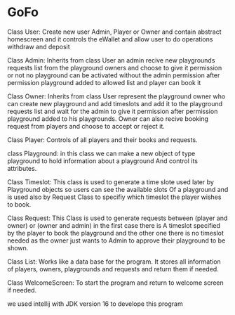 # GoFo
Class User:
	Create new user Admin, Player or Owner and contain abstract homescreen and it controls the eWallet and allow user to
	do operations withdraw and deposit

Class Admin:
	Inherits from class User an admin recive new playgrounds requests list from the playground owners and choose to give
	it permission or not no playground can be activated without the admin permission after permission playground added to
	allowed list and player can book it

Class Owner:
	Inherits from class User represent the playground owner who can create new playground and add timeslots and add it to the
	playground requests list and wait for the admin to give it permission after permission playground added to his playgrounds.
	Owner can also recive booking request from players and choose to accept or reject it.

Class Player:
    	Controls of all players and their books and requests.

class Playground:
    	in this class we can make a new object of type playground to hold information about a playground
    	And control its attributes.

Class Timeslot:
   	This class is used to generate a time slote used later by Playground objects so users can see the available slots
   	Of a playground and is used also by Request Class to specifiy which timeslot the player wishes to book.

Class Request:
    	This Class is used to generate requests between (player and owner) or (owner and admin) in the first case there is
    	A timeslot specified by the player to book the playground and the other one there is no timeslot needed as the owner 
    	just wants to Admin to approve their playground to be shown.

Class List:
    	Works like a data base for the program.
    	It stores all information of players, owners, playgrounds and requests and return them if needed.

Class WelcomeScreen:
    	To start the program and return to welcome screen if needed.


we used intellij with JDK version 16 to develope this program
